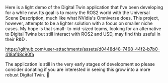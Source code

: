 Here is a light demo of the Digital Twin application that I've been developing for a while now. Its goal is to marry the ROS2 world with the Universal Scene Description, much like what NVidia's Omniverse does. This project, however, attempts to be a lighter solution with a focus on smaller niche cases. My hope is that small- to mid-sized teams, looking for an alternative to Digital Twins but still interact with ROS2 and USD, may find this useful in their R&D .

https://github.com/user-attachments/assets/d0448d48-7468-44f2-b7b0-418af48c90fa

The application is still in the very early stages of development so please consider donating if you are interested in seeing this grow into a more robust Digital Twin. 🙏
